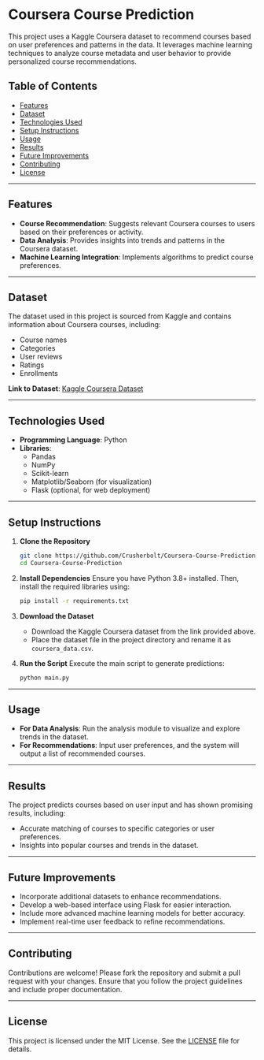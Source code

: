 # Coursera Course Prediction

This project uses a Kaggle Coursera dataset to recommend courses based on user preferences and patterns in the data. It leverages machine learning techniques to analyze course metadata and user behavior to provide personalized course recommendations.

## Table of Contents
- [Features](#features)
- [Dataset](#dataset)
- [Technologies Used](#technologies-used)
- [Setup Instructions](#setup-instructions)
- [Usage](#usage)
- [Results](#results)
- [Future Improvements](#future-improvements)
- [Contributing](#contributing)
- [License](#license)

---

## Features
- **Course Recommendation**: Suggests relevant Coursera courses to users based on their preferences or activity.
- **Data Analysis**: Provides insights into trends and patterns in the Coursera dataset.
- **Machine Learning Integration**: Implements algorithms to predict course preferences.

---

## Dataset
The dataset used in this project is sourced from Kaggle and contains information about Coursera courses, including:
- Course names
- Categories
- User reviews
- Ratings
- Enrollments

**Link to Dataset**: [Kaggle Coursera Dataset](https://www.kaggle.com/datasets)

---

## Technologies Used
- **Programming Language**: Python
- **Libraries**: 
  - Pandas
  - NumPy
  - Scikit-learn
  - Matplotlib/Seaborn (for visualization)
  - Flask (optional, for web deployment)

---

## Setup Instructions

1. **Clone the Repository**
   ```bash
   git clone https://github.com/Crusherbolt/Coursera-Course-Prediction.git
   cd Coursera-Course-Prediction
   ```

2. **Install Dependencies**
   Ensure you have Python 3.8+ installed. Then, install the required libraries using:
   ```bash
   pip install -r requirements.txt
   ```

3. **Download the Dataset**
   - Download the Kaggle Coursera dataset from the link provided above.
   - Place the dataset file in the project directory and rename it as `coursera_data.csv`.

4. **Run the Script**
   Execute the main script to generate predictions:
   ```bash
   python main.py
   ```

---

## Usage
- **For Data Analysis**: Run the analysis module to visualize and explore trends in the dataset.
- **For Recommendations**: Input user preferences, and the system will output a list of recommended courses.

---

## Results
The project predicts courses based on user input and has shown promising results, including:
- Accurate matching of courses to specific categories or user preferences.
- Insights into popular courses and trends in the dataset.

---

## Future Improvements
- Incorporate additional datasets to enhance recommendations.
- Develop a web-based interface using Flask for easier interaction.
- Include more advanced machine learning models for better accuracy.
- Implement real-time user feedback to refine recommendations.

---

## Contributing
Contributions are welcome! Please fork the repository and submit a pull request with your changes. Ensure that you follow the project guidelines and include proper documentation.

---

## License
This project is licensed under the MIT License. See the [LICENSE](LICENSE) file for details.
